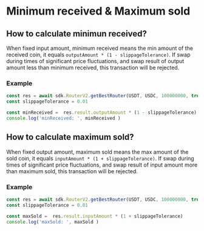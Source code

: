 # Minimum received & Maximum sold

## How to calculate minimun received?

When fixed input amount, minimum received means the min amount of the received coin, it equals `outputAmount * (1 - slippageTolerance)`. If swap during times of significant price fluctuations, and swap result of output amount less than minimum received, this transaction will be rejected.

### Example

```typescript
const res = await sdk.RouterV2.getBestRouter(USDT, USDC, 100000000, true, 5, '', undefined, true, false)
const slippageTolerance = 0.01

const minReceived =  res.result.outputAmount * (1 - slippageTolerance)
console.log('minReceived: ', minReceived )
```

## How to calculate maximum sold?

When fixed output amount, maximum sold means the max amount of the sold coin, it equals `inputAmount * (1 + slippageTolerance)`. If swap during times of significant price fluctuations, and swap result of input amount more than maximum sold, this transaction will be rejected.

### Example

```typescript
const res = await sdk.RouterV2.getBestRouter(USDT, USDC, 100000000, true, 5, '', undefined, true, false)
const slippageTolerance = 0.01

const maxSold =  res.result.inputAmount * (1 + slippageTolerance)
console.log('maxSold: ', maxSold )
```

